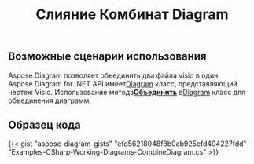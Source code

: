 ﻿---
title: Слияние Комбинат Diagram
type: docs
weight: 30
url: /ru/net/merge-combine-diagram/
description: В этом разделе объясняется, как объединить файл visio
---
## **Возможные сценарии использования**

 Aspose.Diagram позволяет объединить два файла visio в один.
 Aspose.Diagram for .NET API имеет[Diagram](http://www.aspose.com/api/net/diagram/aspose.diagram/diagram) класс, представляющий чертеж Visio.
Использование метода[**Объединить**](https://reference.aspose.com/diagram/net/aspose.diagram/diagram/methods/combine) в[Diagram](http://www.aspose.com/api/net/diagram/aspose.diagram/diagram) класс для объединения диаграмм.

## **Образец кода**
{{< gist "aspose-diagram-gists" "efd56218048f8b0ab925efd494227fdd" "Examples-CSharp-Working-Diagrams-CombineDiagram.cs" >}}
